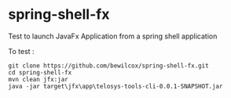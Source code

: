 spring-shell-fx
===============

Test to launch JavaFx Application from a spring shell application


To test :

```
git clone https://github.com/bewilcox/spring-shell-fx.git
cd spring-shell-fx
mvn clean jfx:jar
java -jar target\jfx\app\telosys-tools-cli-0.0.1-SNAPSHOT.jar
